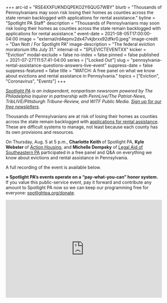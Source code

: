 +++
arc-id = "RSE4XXFUKNDQPEKO2Y6QUG7WBY"
blurb = "Thousands of Pennsylvanians may soon risk losing their homes as counties across the state remain backlogged with applications for rental assistance."
byline = "Spotlight PA Staff"
description = "Thousands of Pennsylvanians may soon risk losing their homes as counties across the state remain backlogged with applications for rental assistance."
event-date = 2021-08-05T17:00:00-04:00
image = "external/rd4epnv2dx47vkjbrxx92dfkr0.jpeg"
image-credit = "Dan Nott / For Spotlight PA"
image-description = "The federal eviction moratorium lifts July 31."
internal-id = "SPLEVICTEVENTXX"
kicker = "Eviction"
modal-exclude = false
no-index = false
pinned = false
published = 2021-07-27T11:57:41-04:00
series = ["Locked Out"]
slug = "pennsylvania-rental-assistance-questions-answers-live-event"
suppress-date = false
suppress-featured = false
title = "WATCH: A free panel on what we know about evictions and rental assistance in Pennsylvania."
topics = ["Eviction", "Coronavirus", "Events"]
+++

<a href="https://www.spotlightpa.org/"><i>Spotlight PA</i></a><i> is an independent, nonpartisan newsroom powered by The Philadelphia Inquirer in partnership with PennLive/The Patriot-News, TribLIVE/Pittsburgh Tribune-Review, and WITF Public Media. </i><a href="https://www.spotlightpa.org/newsletters"><i>Sign up for our free newsletters</i></a><i>.</i>

Thousands of Pennsylvanians are at risk of losing their homes as counties across the state remain backlogged with <a href="https://web.archive.org/20210506004930/https://www.dhs.pa.gov/ERAP/Pages/ERAP.aspx" target="_blank">applications for rental assistance</a>. These are difficult systems to manage, not least because each county has its own provisions and resources.

On Thursday, Aug. 5 at 5 p.m., <b>Charlotte Keith </b>of Spotlight PA, <b>Kyle Webster </b>of <a href="https://actionhousing.org/" target="_blank">Action Housing</a>, and <b>Michelle Dempsky</b> of <a href="https://www.lasp.org/" target="_blank">Legal Aid of Southeastern PA</a> participated in a free panel and Q&amp;A on everything we know about evictions and rental assistance in Pennsylvania.

A full recording of the event is available below.

<b>» Spotlight PA’s events operate on a “pay-what-you-can” honor system.</b> If you value this public-service event, pay it forward and contribute any amount to Spotlight PA now so we can keep our programming free for everyone: <a href="https://www.spotlightpa.org/donate">spotlightpa.org/donate</a>.

<iframe width="100%" height="315" src="https://www.youtube.com/embed/b3RzLMjq-Y4?feature=oembed" frameborder="0" allow="accelerometer; autoplay; clipboard-write; encrypted-media; gyroscope; picture-in-picture" allowfullscreen></iframe>

